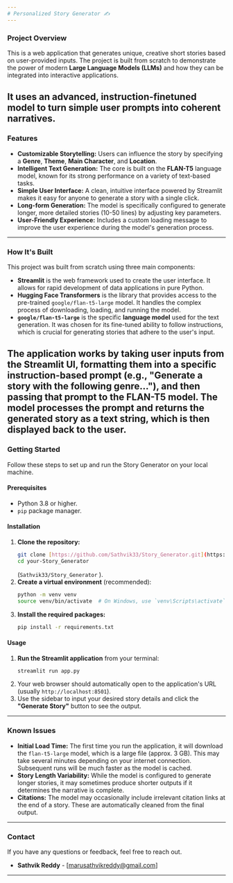 ```yaml
---
# Personalized Story Generator ✍️
---
```

### Project Overview
This is a web application that generates unique, creative short stories based on user-provided inputs. The project is built from scratch to demonstrate the power of modern **Large Language Models (LLMs)** and how they can be integrated into interactive applications.

It uses an advanced, instruction-finetuned model to turn simple user prompts into coherent narratives. 
---
### Features
* **Customizable Storytelling:** Users can influence the story by specifying a **Genre**, **Theme**, **Main Character**, and **Location**.
* **Intelligent Text Generation:** The core is built on the **FLAN-T5** language model, known for its strong performance on a variety of text-based tasks.
* **Simple User Interface:** A clean, intuitive interface powered by Streamlit makes it easy for anyone to generate a story with a single click.
* **Long-form Generation:** The model is specifically configured to generate longer, more detailed stories (10-50 lines) by adjusting key parameters.
* **User-Friendly Experience:** Includes a custom loading message to improve the user experience during the model's generation process.
---
### How It's Built
This project was built from scratch using three main components:

* **Streamlit** is the web framework used to create the user interface. It allows for rapid development of data applications in pure Python.
* **Hugging Face Transformers** is the library that provides access to the pre-trained `google/flan-t5-large` model. It handles the complex process of downloading, loading, and running the model.
* **`google/flan-t5-large`** is the specific **language model** used for the text generation. It was chosen for its fine-tuned ability to follow instructions, which is crucial for generating stories that adhere to the user's input.

The application works by taking user inputs from the Streamlit UI, formatting them into a specific instruction-based **prompt** (e.g., "Generate a story with the following genre..."), and then passing that prompt to the FLAN-T5 model. The model processes the prompt and returns the generated story as a text string, which is then displayed back to the user.
---
### Getting Started
Follow these steps to set up and run the Story Generator on your local machine.

#### Prerequisites
* Python 3.8 or higher.
* `pip` package manager.

#### Installation
1.  **Clone the repository:**
    ```bash
    git clone [https://github.com/Sathvik33/Story_Generator.git](https://github.com/Sathvik33/Story_Generator.git)
    cd your-Story_Generator
    ```
    (`Sathvik33/Story_Generator` ).
2.  **Create a virtual environment** (recommended):
    ```bash
    python -m venv venv
    source venv/bin/activate  # On Windows, use `venv\Scripts\activate`
    ```
3.  **Install the required packages:**
    ```bash
    pip install -r requirements.txt
    ```
#### Usage
1.  **Run the Streamlit application** from your terminal:
    ```bash
    streamlit run app.py
    ```
2.  Your web browser should automatically open to the application's URL (usually `http://localhost:8501`).
3.  Use the sidebar to input your desired story details and click the **"Generate Story"** button to see the output.
---
### Known Issues
* **Initial Load Time:** The first time you run the application, it will download the `flan-t5-large` model, which is a large file (approx. 3 GB). This may take several minutes depending on your internet connection. Subsequent runs will be much faster as the model is cached.
* **Story Length Variability:** While the model is configured to generate longer stories, it may sometimes produce shorter outputs if it determines the narrative is complete.
* **Citations:** The model may occasionally include irrelevant citation links at the end of a story. These are automatically cleaned from the final output.
---
### Contact
If you have any questions or feedback, feel free to reach out.

* **Sathvik Reddy** - [marusathvikreddy@gmail.com]
---
